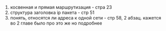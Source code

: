 1. косвенная и прямая маршрутизация - стра 23
2. структура заголовка ip пакета - стр 51
3. понять, относятся ли адреса к одной сети - стр 58, 2 абзац. кажется во 2 главе было про это же но подробнее